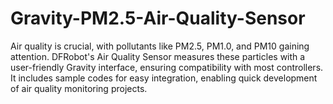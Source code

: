 # Gravity-PM2.5-Air-Quality-Sensor
Air quality is crucial, with pollutants like PM2.5, PM1.0, and PM10 gaining attention. DFRobot's Air Quality Sensor measures these particles with a user-friendly Gravity interface, ensuring compatibility with most controllers. It includes sample codes for easy integration, enabling quick development of air quality monitoring projects.
